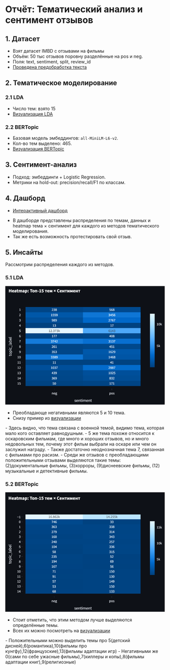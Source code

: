 
# Отчёт: Тематический анализ и сентимент отзывов

## 1. Датасет
- Взят датасет IMBD с отзывами на фильмы
- Объём: 50 тыс отзывов поровну разделённые на pos и neg.
- Поля: text, sentiment, split, review_id
- [Проведена предобработка текста](src/preprocess.py)

## 2. Тематическое моделирование
### 2.1 LDA
- Число тем: взято 15
- <a href="http://localhost:63342/review-nlp/data/artifacts/lda_vis.html#topic=10&lambda=0.19&term=" target="_blank" rel="noopener noreferrer">
  Визуализация LDA
</a>

### 2.2 BERTopic
- Базовая модель эмбеддингов: `all-MiniLM-L6-v2`.
- Кол-во тем выделено: 465.
- <a href="http://localhost:63342/review-nlp/data/artifacts/bertopic_topics.html" target="_blank" rel="noopener noreferrer">
  Визуализация BERTopic
</a>


## 3. Сентимент-анализ
- Подход: эмбеддинги + Logistic Regression.
- Метрики на hold-out: precision/recall/F1 по классам.

## 4. Дашборд
- <a href="https://reviewanalysis-hfbeb4tx9jmuehonf4tgu9.streamlit.app/" target="_blank" rel="noopener noreferrer">
  Интерактивный дашборд
</a>

- В дашборде представлены распределения по темам, данных и heatmap тема × сентимент для каждого из методов тематического моделирования.
- Так же есть возможность протестировать свой отзыв.

## 5. Инсайты
Рассмотрим распределения каждого из методов.
### 5.1 LDA
![heatmap_lda.png](images/heatmap_lda.png)
- Преобладающе негативными являются 5 и 10 тема.
- Снизу пример из <a href="http://localhost:63342/review-nlp/data/artifacts/lda_vis.html#topic=10&lambda=0.19&term=" target="_blank" rel="noopener noreferrer">
  визуализации
</a>
- Здесь видно, что тема связана с военной темой, видимо тема, которая мало кого оставляет равнодушным.
- 5 же тема похоже относится к оскаровским фильмам, где много и хороших отзывов, но и много недовольных тем, почему этот фильм выбрали на оскаре или чем он заслужил награду.
- Также достаточно неоднозначная тема 7, связанная с фильмами про расизм.
- Среди же отзывов с преобладающими положительными отзывами выделяются такие темы: (2)документальные фильмы, (3)хорроры, (9)диснеевские фильмы, (12) музыкальные и детективные фильмы.


### 5.2 BERTopic
![heatmap_bertopic.png](images/heatmap_bertopic.png)
- Стоит отметить, что этим методом лучше выделяются определённые темы.
- Всех их можно посмотреть на <a href="http://localhost:63342/review-nlp/data/artifacts/bertopic_topics.html" target="_blank" rel="noopener noreferrer">
  визуализации
</a>
- Положительными можно выделить темы про 
5(детский дисней),6(романтика),10(фильмы про кунгфу),12(французские),13(фильмы адаптации игр)
- Негативными же 0(сами по себе ужасные фильмы),7(киллеры и копы),8(фильмы адаптации книг),9(религиозные)




